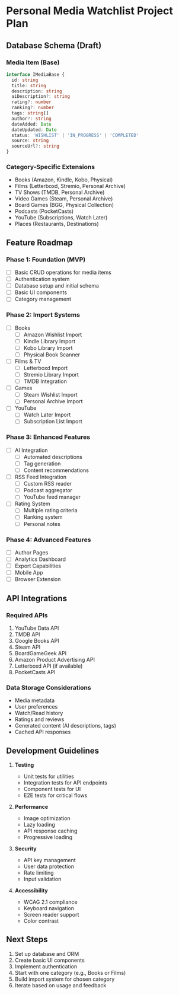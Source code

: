 # Personal Media Watchlist Project Plan

## Database Schema (Draft)

### Media Item (Base)
```typescript
interface IMediaBase {
  id: string
  title: string
  description: string
  aiDescription?: string
  rating?: number
  ranking?: number
  tags: string[]
  author?: string
  dateAdded: Date
  dateUpdated: Date
  status: 'WISHLIST' | 'IN_PROGRESS' | 'COMPLETED'
  source: string
  sourceUrl?: string
}
```

### Category-Specific Extensions
- Books (Amazon, Kindle, Kobo, Physical)
- Films (Letterboxd, Stremio, Personal Archive)
- TV Shows (TMDB, Personal Archive)
- Video Games (Steam, Personal Archive)
- Board Games (BGG, Physical Collection)
- Podcasts (PocketCasts)
- YouTube (Subscriptions, Watch Later)
- Places (Restaurants, Destinations)

## Feature Roadmap

### Phase 1: Foundation (MVP)
- [ ] Basic CRUD operations for media items
- [ ] Authentication system
- [ ] Database setup and initial schema
- [ ] Basic UI components
- [ ] Category management

### Phase 2: Import Systems
- [ ] Books
  - [ ] Amazon Wishlist Import
  - [ ] Kindle Library Import
  - [ ] Kobo Library Import
  - [ ] Physical Book Scanner
- [ ] Films & TV
  - [ ] Letterboxd Import
  - [ ] Stremio Library Import
  - [ ] TMDB Integration
- [ ] Games
  - [ ] Steam Wishlist Import
  - [ ] Personal Archive Import
- [ ] YouTube
  - [ ] Watch Later Import
  - [ ] Subscription List Import

### Phase 3: Enhanced Features
- [ ] AI Integration
  - [ ] Automated descriptions
  - [ ] Tag generation
  - [ ] Content recommendations
- [ ] RSS Feed Integration
  - [ ] Custom RSS reader
  - [ ] Podcast aggregator
  - [ ] YouTube feed manager
- [ ] Rating System
  - [ ] Multiple rating criteria
  - [ ] Ranking system
  - [ ] Personal notes

### Phase 4: Advanced Features
- [ ] Author Pages
- [ ] Analytics Dashboard
- [ ] Export Capabilities
- [ ] Mobile App
- [ ] Browser Extension

## API Integrations

### Required APIs
1. YouTube Data API
2. TMDB API
3. Google Books API
4. Steam API
5. BoardGameGeek API
6. Amazon Product Advertising API
7. Letterboxd API (if available)
8. PocketCasts API

### Data Storage Considerations
- Media metadata
- User preferences
- Watch/Read history
- Ratings and reviews
- Generated content (AI descriptions, tags)
- Cached API responses

## Development Guidelines

1. **Testing**
   - Unit tests for utilities
   - Integration tests for API endpoints
   - Component tests for UI
   - E2E tests for critical flows

2. **Performance**
   - Image optimization
   - Lazy loading
   - API response caching
   - Progressive loading

3. **Security**
   - API key management
   - User data protection
   - Rate limiting
   - Input validation

4. **Accessibility**
   - WCAG 2.1 compliance
   - Keyboard navigation
   - Screen reader support
   - Color contrast

## Next Steps

1. Set up database and ORM
2. Create basic UI components
3. Implement authentication
4. Start with one category (e.g., Books or Films)
5. Build import system for chosen category
6. Iterate based on usage and feedback 